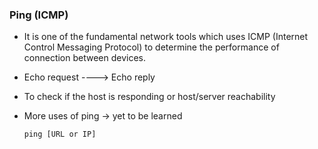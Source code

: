 ### Ping (ICMP)
* It is one of the fundamental network tools which uses ICMP (Internet Control Messaging Protocol) to determine the performance of connection between devices.
* Echo request ----> Echo reply
* To check if the host is responding or host/server reachability
* More uses of ping -> yet to be learned
  
  ` ping [URL or IP] `
